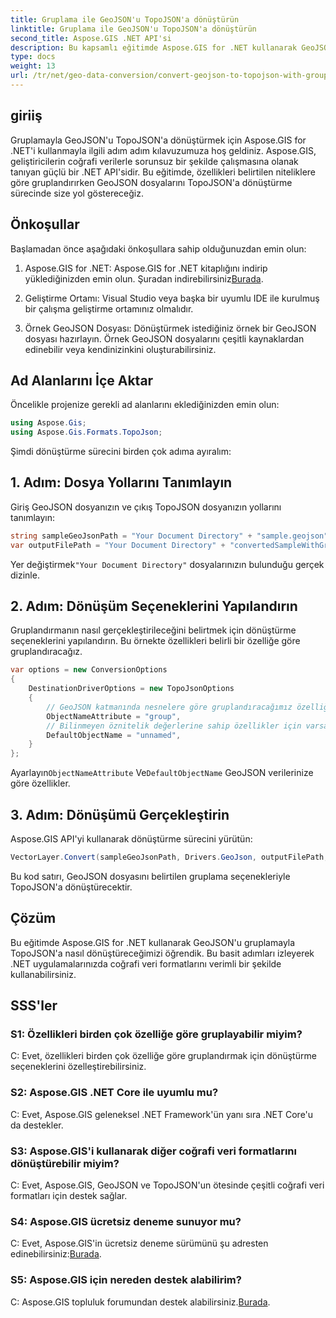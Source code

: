 ```yaml
---
title: Gruplama ile GeoJSON'u TopoJSON'a dönüştürün
linktitle: Gruplama ile GeoJSON'u TopoJSON'a dönüştürün
second_title: Aspose.GIS .NET API'si
description: Bu kapsamlı eğitimde Aspose.GIS for .NET kullanarak GeoJSON'u gruplamayla TopoJSON'a nasıl dönüştüreceğinizi öğrenin.
type: docs
weight: 13
url: /tr/net/geo-data-conversion/convert-geojson-to-topojson-with-grouping/
---
```

## giriiş

Gruplamayla GeoJSON'u TopoJSON'a dönüştürmek için Aspose.GIS for .NET'i kullanmayla ilgili adım adım kılavuzumuza hoş geldiniz. Aspose.GIS, geliştiricilerin coğrafi verilerle sorunsuz bir şekilde çalışmasına olanak tanıyan güçlü bir .NET API'sidir. Bu eğitimde, özellikleri belirtilen niteliklere göre gruplandırırken GeoJSON dosyalarını TopoJSON'a dönüştürme sürecinde size yol göstereceğiz.

## Önkoşullar

Başlamadan önce aşağıdaki önkoşullara sahip olduğunuzdan emin olun:

1.  Aspose.GIS for .NET: Aspose.GIS for .NET kitaplığını indirip yüklediğinizden emin olun. Şuradan indirebilirsiniz[Burada](https://releases.aspose.com/gis/net/).

2. Geliştirme Ortamı: Visual Studio veya başka bir uyumlu IDE ile kurulmuş bir çalışma geliştirme ortamınız olmalıdır.

3. Örnek GeoJSON Dosyası: Dönüştürmek istediğiniz örnek bir GeoJSON dosyası hazırlayın. Örnek GeoJSON dosyalarını çeşitli kaynaklardan edinebilir veya kendinizinkini oluşturabilirsiniz.

## Ad Alanlarını İçe Aktar

Öncelikle projenize gerekli ad alanlarını eklediğinizden emin olun:

```csharp
using Aspose.Gis;
using Aspose.Gis.Formats.TopoJson;
```


Şimdi dönüştürme sürecini birden çok adıma ayıralım:

## 1. Adım: Dosya Yollarını Tanımlayın

Giriş GeoJSON dosyanızın ve çıkış TopoJSON dosyanızın yollarını tanımlayın:

```csharp
string sampleGeoJsonPath = "Your Document Directory" + "sample.geojson";
var outputFilePath = "Your Document Directory" + "convertedSampleWithGrouping_out.topojson";
```

 Yer değiştirmek`"Your Document Directory"` dosyalarınızın bulunduğu gerçek dizinle.

## 2. Adım: Dönüşüm Seçeneklerini Yapılandırın

Gruplandırmanın nasıl gerçekleştirileceğini belirtmek için dönüştürme seçeneklerini yapılandırın. Bu örnekte özellikleri belirli bir özelliğe göre gruplandıracağız.

```csharp
var options = new ConversionOptions
{
    DestinationDriverOptions = new TopoJsonOptions
    {
        // GeoJSON katmanında nesnelere göre gruplandıracağımız özelliği belirtin
        ObjectNameAttribute = "group",
        // Bilinmeyen öznitelik değerlerine sahip özellikler için varsayılan nesne adını belirtin
        DefaultObjectName = "unnamed",
    }
};
```

 Ayarlayın`ObjectNameAttribute` Ve`DefaultObjectName` GeoJSON verilerinize göre özellikler.

## 3. Adım: Dönüşümü Gerçekleştirin

Aspose.GIS API'yi kullanarak dönüştürme sürecini yürütün:

```csharp
VectorLayer.Convert(sampleGeoJsonPath, Drivers.GeoJson, outputFilePath, Drivers.TopoJson, options);
```

Bu kod satırı, GeoJSON dosyasını belirtilen gruplama seçenekleriyle TopoJSON'a dönüştürecektir.

## Çözüm

Bu eğitimde Aspose.GIS for .NET kullanarak GeoJSON'u gruplamayla TopoJSON'a nasıl dönüştüreceğimizi öğrendik. Bu basit adımları izleyerek .NET uygulamalarınızda coğrafi veri formatlarını verimli bir şekilde kullanabilirsiniz.

## SSS'ler

### S1: Özellikleri birden çok özelliğe göre gruplayabilir miyim?
C: Evet, özellikleri birden çok özelliğe göre gruplandırmak için dönüştürme seçeneklerini özelleştirebilirsiniz.

### S2: Aspose.GIS .NET Core ile uyumlu mu?
C: Evet, Aspose.GIS geleneksel .NET Framework'ün yanı sıra .NET Core'u da destekler.

### S3: Aspose.GIS'i kullanarak diğer coğrafi veri formatlarını dönüştürebilir miyim?
C: Evet, Aspose.GIS, GeoJSON ve TopoJSON'un ötesinde çeşitli coğrafi veri formatları için destek sağlar.

### S4: Aspose.GIS ücretsiz deneme sunuyor mu?
 C: Evet, Aspose.GIS'in ücretsiz deneme sürümünü şu adresten edinebilirsiniz:[Burada](https://releases.aspose.com/).

### S5: Aspose.GIS için nereden destek alabilirim?
 C: Aspose.GIS topluluk forumundan destek alabilirsiniz.[Burada](https://forum.aspose.com/c/gis/33).